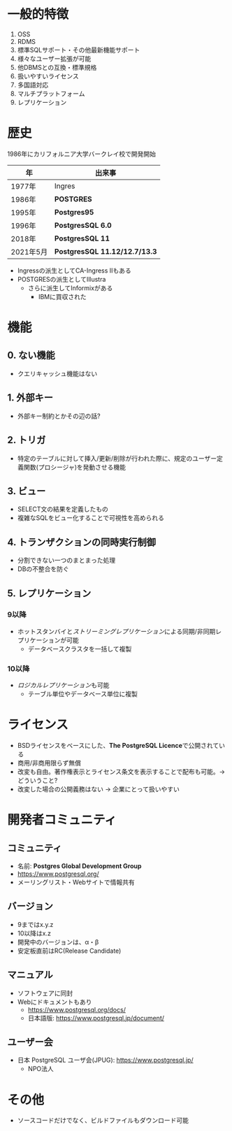 # 一般的特徴
1. OSS
2. RDMS
3. 標準SQLサポート・その他最新機能サポート
4. 様々なユーザー拡張が可能
5. 他DBMSとの互換・標準規格
6. 扱いやすいライセンス
7. 多国語対応
8. マルチプラットフォーム
9. レプリケーション

# 歴史

1986年にカリフォルニア大学バークレイ校で開発開始

|年|出来事|
|---|---|
|1977年|Ingres|
|1986年|**POSTGRES**|
|1995年|**Postgres95**|
|1996年|**PostgresSQL 6.0**|
|2018年|**PostgresSQL 11**|
|2021年5月|**PostgresSQL 11.12/12.7/13.3**|

- Ingressの派生としてCA-Ingress IIもある
- POSTGRESの派生としてIllustra
    - さらに派生してInformixがある
        - IBMに買収された

# 機能
## 0. ない機能
- クエリキャッシュ機能はない

## 1. 外部キー
- 外部キー制約とかその辺の話?
## 2. トリガ
- 特定のテーブルに対して挿入/更新/削除が行われた際に、規定のユーザー定義関数(プロシージャ)を発動させる機能
## 3. ビュー
- SELECT文の結果を定義したもの
- 複雑なSQLをビュー化することで可視性を高められる
## 4. トランザクションの同時実行制御
- 分割できない一つのまとまった処理
- DBの不整合を防ぐ

## 5. レプリケーション

### 9以降
- ホットスタンバイと*ストリーミングレプリケーション*による同期/非同期レプリケーションが可能
    - データベースクラスタを一括して複製
### 10以降
- *ロジカルレプリケーション*も可能
    - テーブル単位やデータベース単位に複製

# ライセンス
- BSDライセンスをベースにした、**The PostgreSQL Licence**で公開されている
-  商用/非商用限らず無償
- 改変も自由。著作権表示とライセンス条文を表示することで配布も可能。→ どういうこと?
- 改変した場合の公開義務はない → 企業にとって扱いやすい

# 開発者コミュニティ

## コミュニティ
- 名前: **Postgres Global Development Group**
- https://www.postgresql.org/
- メーリングリスト・Webサイトで情報共有

## バージョン
- 9まではx.y.z
- 10以降はx.z
- 開発中のバージョンは、α・β
- 安定板直前はRC(Release Candidate)

## マニュアル
- ソフトウェアに同封
- Webにドキュメントもあり
    - https://www.postgresql.org/docs/
    - 日本語版: https://www.postgresql.jp/document/
## ユーザー会
- 日本 PostgreSQL ユーザ会(JPUG): https://www.postgresql.jp/
    - NPO法人

# その他
- ソースコードだけでなく、ビルドファイルもダウンロード可能





